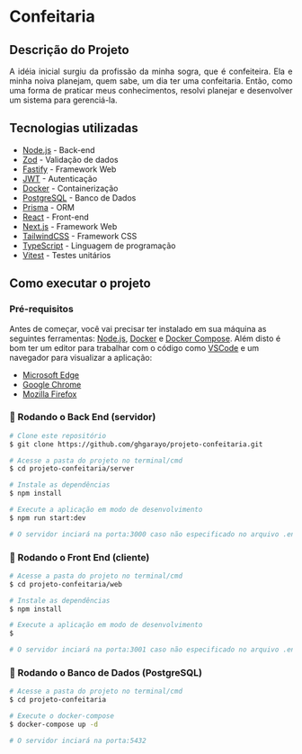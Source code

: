 # Confeitaria 

## Descrição do Projeto

<p align="justify"> 
  A idéia inicial surgiu da profissão da minha sogra, que é confeiteira. Ela e minha noiva planejam, quem sabe, um dia ter uma confeitaria.
  Então, como uma forma de praticar meus conhecimentos, resolvi planejar e desenvolver um sistema para gerenciá-la.
</p>

## Tecnologias utilizadas

- [Node.js](https://nodejs.org/en/)             - Back-end
- [Zod](https://zod.dev/)                       - Validação de dados
- [Fastify](https://www.fastify.io/)            - Framework Web
- [JWT](https://jwt.io/)                        - Autenticação
- [Docker](https://www.docker.com/)             - Containerização
- [PostgreSQL](https://www.postgresql.org/)     - Banco de Dados
- [Prisma](https://www.prisma.io/)              - ORM
- [React](https://pt-br.reactjs.org/)           - Front-end
- [Next.js](https://nextjs.org/)                - Framework Web
- [TailwindCSS](https://tailwindcss.com/)       - Framework CSS
- [TypeScript](https://www.typescriptlang.org/) - Linguagem de programação
- [Vitest](https://vitest.dev)                  - Testes unitários

## Como executar o projeto

### Pré-requisitos

Antes de começar, você vai precisar ter instalado em sua máquina as seguintes ferramentas:
[Node.js](https://nodejs.org/en/), [Docker](https://www.docker.com/) e [Docker Compose](https://docs.docker.com/compose/install/).
Além disto é bom ter um editor para trabalhar com o código como [VSCode](https://code.visualstudio.com/)
e um navegador para visualizar a aplicação: 

- [Microsoft Edge](https://www.microsoft.com/pt-br/edge)
- [Google Chrome](https://www.google.com/intl/pt-BR/chrome/)
- [Mozilla Firefox](https://www.mozilla.org/pt-BR/firefox/new/)


### 🎲 Rodando o Back End (servidor)
  
  ```bash
  # Clone este repositório
  $ git clone https://github.com/ghgarayo/projeto-confeitaria.git

  # Acesse a pasta do projeto no terminal/cmd
  $ cd projeto-confeitaria/server

  # Instale as dependências
  $ npm install

  # Execute a aplicação em modo de desenvolvimento
  $ npm run start:dev

  # O servidor inciará na porta:3000 caso não especificado no arquivo .env - acesse <http://localhost:3000>
  ```

### 🎲 Rodando o Front End (cliente)

  ```bash
  # Acesse a pasta do projeto no terminal/cmd
  $ cd projeto-confeitaria/web

  # Instale as dependências
  $ npm install

  # Execute a aplicação em modo de desenvolvimento
  $ 

  # O servidor inciará na porta:3001 caso não especificado no arquivo .env - acesse <http://localhost:3001>
  ```


### 🎲 Rodando o Banco de Dados (PostgreSQL)

  ```bash
  # Acesse a pasta do projeto no terminal/cmd
  $ cd projeto-confeitaria

  # Execute o docker-compose
  $ docker-compose up -d

  # O servidor inciará na porta:5432
  ```






